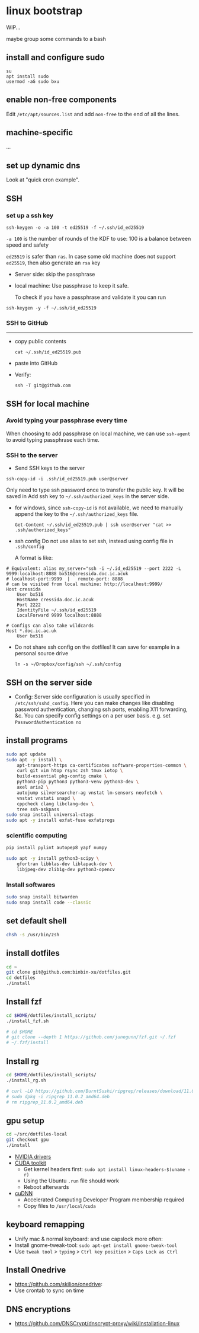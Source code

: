 # linux bootstrap

WIP...

maybe group some commands to a bash

## install and configure sudo

```
su
apt install sudo
usermod -aG sudo bxu
```

## enable non-free components

Edit `/etc/apt/sources.list` and add `non-free` to the end of all the lines.

## machine-specific

...

## set up dynamic dns

Look at "quick cron example".

## SSH

### set up a ssh key

```
ssh-keygen -o -a 100 -t ed25519 -f ~/.ssh/id_ed25519
```

 `-a 100` is the number of rounds of the KDF to use: 100 is a balance between speed and safety

`ed25519`  is safer than `ras`. In case some old machine does not support `ed25519`, then also generate  an `rsa` key

* Server side: skip the passphrase


* local machine: 
  Use passphrase to keep it safe.

  To check if you have a passphrase and validate it you can run 

```
ssh-keygen -y -f ~/.ssh/id_ed25519
```



### SSH to GitHub

---

* copy public contents

  ```
  cat ~/.ssh/id_ed25519.pub
  ```

* paste into GitHub

* Verify:

  ```
  ssh -T git@github.com
  ```

  

## SSH for local machine

### Avoid typing your passphrase every time 

When choosing to add passphrase on local machine, we can use  `ssh-agent` to avoid typing passphrase each time.

### SSH to the server

* Send SSH keys to the server

```
ssh-copy-id -i .ssh/id_ed25519.pub user@server
```

Only need to type ssh password once to transfer the public key.  It will be saved in Add ssh key to `~/.ssh/authorized_keys` in the server side.

* for windows, since `ssh-copy-id` is not available, we need to manually append the key to the `~/.ssh/authorized_keys` file.

  ```
  Get-Content ~/.ssh/id_ed25519.pub | ssh user@server "cat >> .ssh/authorized_keys"
  ```

* ssh config
  Do not use alias to set ssh, instead using config file in `.ssh/config`

  A format is like:

```
# Equivalent: alias my_server="ssh -i ~/.id_ed25519 --port 2222 -L 9999:localhost:8888 bx516@cressida.doc.ic.acuk
# localhost-port:9999  |   remote-port: 8888
# can be visited from local machine: http://localhost:9999/
Host cressida
    User bx516
    HostName cressida.doc.ic.acuk
    Port 2222
    IdentityFile ~/.ssh/id_ed25519
    LocalForward 9999 localhost:8888

# Configs can also take wildcards
Host *.doc.ic.ac.uk
    User bx516
```

* Do not share ssh config on the dotfiles!
  It can save for example in a personal source drive

  ```
  ln -s ~/Dropbox/config/ssh ~/.ssh/config
  ```

  

## SSH on the server side

* Config:
  Server side configuration is usually specified in `/etc/ssh/sshd_config`. 
  Here you can make changes like disabling password authentication, changing ssh ports, enabling X11 forwarding, &c. You can specify config settings on a per user basis.
  e.g.  set `PasswordAuthentication no`



## install programs

```bash
sudo apt update
sudo apt -y install \
	apt-transport-https ca-certificates software-properties-common \
    curl git vim htop rsync zsh tmux iotop \
    build-essential pkg-config cmake \
    python3-pip python3 python3-venv python3-dev \
    axel aria2 \
    autojump silversearcher-ag vnstat lm-sensors neofetch \
    vnstat vnstati snapd \
    cppcheck clang libclang-dev \
    tree ssh-askpass
sudo snap install universal-ctags
sudo apt -y install exfat-fuse exfatprogs
```

### scientific computing

```bash
pip install pylint autopep8 yapf numpy

sudo apt -y install python3-scipy \
    gfortran libblas-dev liblapack-dev \
    libjpeg-dev zlib1g-dev python3-opencv

```
  

### Install softwares

```bash
sudo snap install bitwarden
sudo snap install code --classic
```

## set default shell

```bash
chsh -s /usr/bin/zsh
```

## install dotfiles

```bash
cd ~
git clone git@github.com:binbin-xu/dotfiles.git
cd dotfiles
./install
```

## Install fzf

```bash
cd $HOME/dotfiles/install_scripts/
./install_fzf.sh

# cd $HOME
# git clone --depth 1 https://github.com/junegunn/fzf.git ~/.fzf
# ~/.fzf/install
```

## Install rg

```bash
cd $HOME/dotfiles/install_scripts/
./install_rg.sh

# curl -LO https://github.com/BurntSushi/ripgrep/releases/download/11.0.2/ripgrep_11.0.2_amd64.deb
# sudo dpkg -i ripgrep_11.0.2_amd64.deb
# rm ripgrep_11.0.2_amd64.deb
```

## gpu setup

```bash
cd ~/src/dotfiles-local
git checkout gpu
./install
```

* [NVIDIA drivers](http://www.nvidia.com/object/unix.html)
* [CUDA toolkit](https://developer.nvidia.com/cuda-downloads)
    * Get kernel headers first: `sudo apt install linux-headers-$(uname -r)`
    * Using the Ubuntu `.run` file should work
    * Reboot afterwards
* [cuDNN](https://developer.nvidia.com/rdp/cudnn-download)
    * Accelerated Computing Developer Program membership required
    * Copy files to `/usr/local/cuda`

## keyboard remapping
* Unify mac & normal keyboard: and use capslock more often:
* Install gnome-tweak-tool: `sudo apt-get install gnome-tweak-tool`
* Use `tweak tool` > `typing` > `Ctrl key position` > `Caps Lock as Ctrl`

## Install Onedrive
* https://github.com/skilion/onedrive:
* Use crontab to sync on time

## DNS encryptions

* https://github.com/DNSCrypt/dnscrypt-proxy/wiki/Installation-linux
